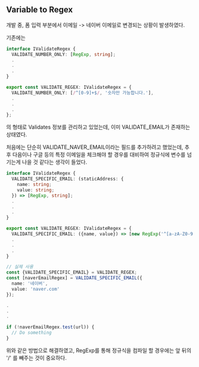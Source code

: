## Variable to Regex

개발 중, 폼 입력 부분에서 이메일 -> 네이버 이메일로 변경되는 상황이 발생하였다.

기존에는
```typescript
interface IValidateRegex {
  VALIDATE_NUMBER_ONLY: [RegExp, string];
  .
  .
  .
}

export const VALIDATE_REGEX: IValidateRegex = {
  VALIDATE_NUMBER_ONLY: [/^[0-9]+$/, '숫자만 가능합니다.'],
  .
  .
  .
};
```
의 형태로 Validates 정보를 관리하고 있었는데, 이미 VALIDATE_EMAIL가 존재하는 상태였다.

처음에는 단순히 VALIDATE_NAVER_EMAIL이라는 필드를 추가하려고 했었는데, 추후 다음이나 구글 등의 특정 이메일을 체크해야 할 경우를 대비하여 정규식에 변수를 넘기는게 나을 것 같다는 생각이 들었다.

```typescript
interface IValidateRegex {
  VALIDATE_SPECIFIC_EMAIL: (staticAddress: {
    name: string;
    value: string;
  }) => [RegExp, string];
  .
  .
  .
}

export const VALIDATE_REGEX: IValidateRegex = {
  VALIDATE_SPECIFIC_EMAIL: ({name, value}) => [new RegExp('^[a-zA-Z0-9.!#$%&’*+/=?^_`{|}~-]+@'+ value +'$'), `잘못된 ${name} 이메일 형식입니다.`],
  .
  .
  .
}

// 실제 사용
const {VALIDATE_SPECIFIC_EMAIL} = VALIDATE_REGEX;
const [naverEmailRegex] = VALIDATE_SPECIFIC_EMAIL({
  name: '네이버',
  value: 'naver.com'
});

.
.
.

if (!naverEmailRegex.test(url)) {
  // Do something
}
```
위와 같은 방법으로 해결하였고, RegExp를 통해 정규식을 컴파일 할 경우에는 앞 뒤의 '/' 를 빼주는 것이 중요하다.
